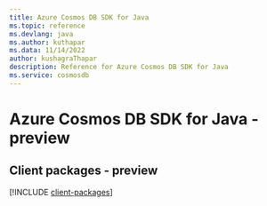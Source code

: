 ```yaml
---
title: Azure Cosmos DB SDK for Java
ms.topic: reference
ms.devlang: java
ms.author: kuthapar
ms.data: 11/14/2022
author: kushagraThapar
description: Reference for Azure Cosmos DB SDK for Java
ms.service: cosmosdb
---
```

# Azure Cosmos DB SDK for Java - preview

## Client packages - preview
[!INCLUDE [client-packages](cosmos-db-client-index.md)]